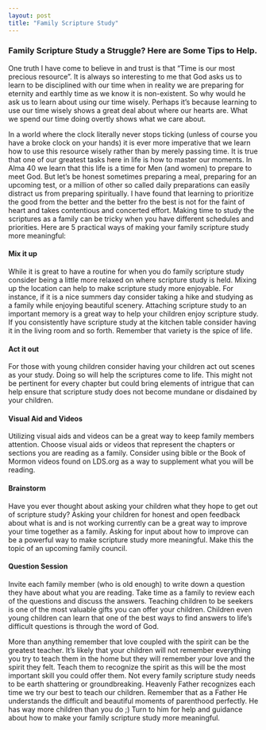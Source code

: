 ```yaml
---
layout: post
title: "Family Scripture Study"
---
```

### [](#header-3)Family Scripture Study a Struggle? Here are Some Tips to Help.

One truth I have come to believe in and trust is that “Time is our most precious resource”. It is always so interesting to me that God asks us to learn to be disciplined with our time when in reality we are preparing for eternity and earthly time as we know it is non-existent. So why would he ask us to learn about using our time wisely. Perhaps it’s because learning to use our time wisely shows a great deal about where our hearts are. What we spend our time doing overtly shows what we care about. 

In a world where the clock literally never stops ticking (unless of course you have a broke clock on your hands) it is ever more imperative that we learn how to use this resource wisely rather than by merely passing time. It is true that one of our greatest tasks here in life is how to master our moments. In Alma 40 we learn that this life is a time for Men (and women) to prepare to meet God. But let’s be honest sometimes preparing a meal, preparing for an upcoming test,  or a million of other so called daily preparations can easily distract us from preparing spiritually. I have found that learning to prioritize the good from the better and the better fro the best is not for the faint of heart and takes contentious and concerted effort. Making time to study the scriptures as a family can be tricky when you have different schedules and priorities. Here are 5 practical ways of making your family scripture study more meaningful:

#### [](#header-4)Mix it up

While it is great to have a routine for when you do family scripture study consider being a little more relaxed on where scripture study is held. Mixing up the location can help to make scripture study more enjoyable. For instance, if it is a nice summers day consider taking a hike and studying as a family while enjoying beautiful scenery. Attaching scripture study to an important memory is a great way to help your children enjoy scripture study. If you consistently have scripture study at the kitchen table consider having it in the living room and so forth. Remember that variety is the spice of life. 

#### [](#header-4)Act it out 

For those with young children consider having your children act out scenes as your study. Doing so will help the scriptures come to life. This might not be pertinent for every chapter but could bring elements of intrigue that can help ensure that scripture study does not become mundane or disdained by your children.  

#### [](#header-4)Visual Aid and Videos

Utilizing visual aids and videos can be a great way to keep family members attention. Choose visual aids or videos that represent the chapters or sections you are reading as a family. Consider using bible or the Book of Mormon videos found on LDS.org as a way to supplement what you will be reading. 

#### [](#header-4)Brainstorm

Have you ever thought about asking your children what they hope to get out of scripture study? Asking your children for honest and open feedback about what is and is not working currently can be a great way to improve your time together as a family. Asking for input about how to improve can be a powerful way to make scripture study more meaningful. Make this the topic of an upcoming family council. 

#### [](#header-4)Question Session

Invite each family member (who is old enough) to write down a question they have about what you are reading. Take time as a family to review each of the questions and discuss the answers. Teaching children to be seekers is one of the most valuable gifts you can offer your children. Children even young children can learn that one of the best ways to find answers to life’s difficult questions is through the word of God. 

More than anything remember that love coupled with the spirit can be the greatest teacher. It’s likely that your children will not remember everything you try to teach them in the home but they will remember your love and the spirit they felt. Teach them to recognize the spirit as this will be the most important skill you could offer them. Not every family scripture study needs to be earth shattering or groundbreaking. Heavenly Father recognizes each time we try our best to teach our children. Remember that as a Father He understands the difficult and beautiful moments of parenthood perfectly. He has way more children than you do ;) Turn to him for help and guidance about how to make your family scripture study more meaningful.